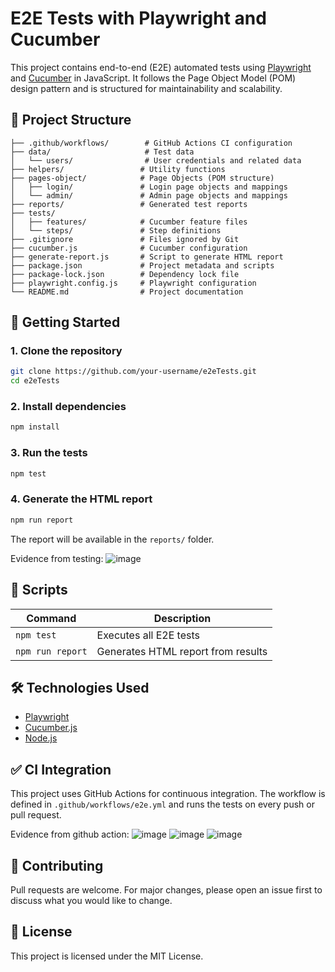 # E2E Tests with Playwright and Cucumber

This project contains end-to-end (E2E) automated tests using [Playwright](https://playwright.dev/) and [Cucumber](https://cucumber.io/) in JavaScript. It follows the Page Object Model (POM) design pattern and is structured for maintainability and scalability.

## 📁 Project Structure

```
├── .github/workflows/        # GitHub Actions CI configuration
├── data/                     # Test data
│   └── users/                # User credentials and related data
├── helpers/                 # Utility functions
├── pages-object/            # Page Objects (POM structure)
│   ├── login/               # Login page objects and mappings
│   └── admin/               # Admin page objects and mappings
├── reports/                 # Generated test reports
├── tests/
│   ├── features/            # Cucumber feature files
│   └── steps/               # Step definitions
├── .gitignore               # Files ignored by Git
├── cucumber.js              # Cucumber configuration
├── generate-report.js       # Script to generate HTML report
├── package.json             # Project metadata and scripts
├── package-lock.json        # Dependency lock file
├── playwright.config.js     # Playwright configuration
└── README.md                # Project documentation
```

## 🚀 Getting Started

### 1. Clone the repository

```bash
git clone https://github.com/your-username/e2eTests.git
cd e2eTests
```

### 2. Install dependencies

```bash
npm install
```

### 3. Run the tests

```bash
npm test
```

### 4. Generate the HTML report

```bash
npm run report
```

The report will be available in the `reports/` folder.

Evidence from testing:
![image](https://github.com/user-attachments/assets/aa6035cc-ee08-42b8-8dfd-6a6bf2e7e585)

## 🧪 Scripts

| Command           | Description                          |
|------------------|--------------------------------------|
| `npm test`       | Executes all E2E tests               |
| `npm run report` | Generates HTML report from results   |

## 🛠 Technologies Used

- [Playwright](https://playwright.dev/)
- [Cucumber.js](https://github.com/cucumber/cucumber-js)
- [Node.js](https://nodejs.org/)

## ✅ CI Integration

This project uses GitHub Actions for continuous integration. The workflow is defined in `.github/workflows/e2e.yml` and runs the tests on every push or pull request.

Evidence from github action:
![image](https://github.com/user-attachments/assets/cf88c354-580b-489e-ba5e-4ea26e66f549)
![image](https://github.com/user-attachments/assets/46a44cd4-5817-4dd1-8bc4-7e9bfe75f6ff)
![image](https://github.com/user-attachments/assets/51793f4b-8f2b-4b93-a133-c71fbcd414a0)

## 🤝 Contributing

Pull requests are welcome. For major changes, please open an issue first to discuss what you would like to change.

## 📄 License

This project is licensed under the MIT License.
